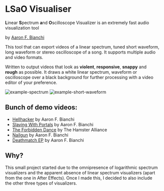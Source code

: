 # LSaO Visualiser
**L**inear **S**pectrum **a**nd **O**scilloscope Visualizer is an extremely fast audio visualization tool

by [Aaron F. Bianchi](mailto:aaronf.bianchi@gmail.com) 

This tool that can export videos of a linear spectrum, tuned short waveform, long waveform or stereo oscilloscope of a song.  It supports multiple audio and video formats.

Written to output videos that look as **violent**, **responsive**, **snappy** and **rough** as possible. It draws a white linear spectrum, waveform or oscilloscope over a black background for further processing with a video editor of your preference.

![example-spectrum](https://github.com/aaronfbianchi/LSaO/blob/main/img/example-spectrum.gif "example-spectrum")
![example-short-waveform](https://github.com/aaronfbianchi/LSaO/blob/main/img/example-short-waveform.gif "example-short-waveform")

Bunch of demo videos:
---------------------
* [Hellhacker](https://www.youtube.com/watch?v=upkUpTIws48) by Aaron F. Bianchi
* [Slaying With Portals](https://www.youtube.com/watch?v=IIGqghktYas) by Aaron F. Bianchi
* [The Forbidden Dance](https://www.youtube.com/watch?v=qKTOINiTxGw) by The Hamster Alliance
* [Nailgun](https://www.youtube.com/watch?v=buWPKEcAkw8) by Aaron F. Bianchi
* [Deathmatch EP](https://www.youtube.com/watch?v=_H94n6kc204) by Aaron F. Bianchi

Why?
---------------------
This small project started due to the omnipresence of logarithmic spectrum visualizers and the apparent absence of linear spectrum visualizers (apart from the one in After Effects). Once I made this, I decided to also include the other three types of visualizers.
